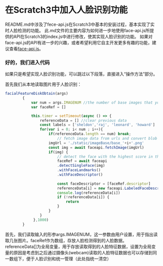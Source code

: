 
在Scratch3中加入人脸识别功能
=================================

README.md中涉及了fece-api.js在Scratch3中基本的安装过程，基本实现了实时人脸检测的功能。
此.md文件的主要内容为如何进一步地使用face-api.js所提供的API在Scratch3的index.js中进行修改，使其实现人脸识别的功能。
如果对face-api.js的API有进一步的兴趣，或者希望利用它自主开发更多有趣的功能，建议查看[face-api.js](https://github.com/justadudewhohacks/face-api.js#high-level-api)。

### 好的，我们进入代码

如果只是希望实现人脸识别功能，可以跳过以下段落，直接进入“操作方法”部分。

首先我们从本地读取图片用于人脸识别：
``` javascript
facialFeatureDiskObtain(args)
        {
            var num = args.IMAGENUM //the number of base images that you want to load
            var faceRef = []

            this.timer = setTimeout(async () => {
                referenceData = [] //clear previous data
                const labels = ['sheldon','raj', 'leonard', 'howard']
                for(var i = 0; i< num ; i++){
                    if(referenceData.length == num) break;
                        // fetch image data from urls and convert blob to HTMLImage element
                    imgUrl = './static/imageBase/base_'+i+'.png'
                    const img = await faceapi.fetchImage(imgUrl)
                    if(img) {
                        // detect the face with the highest score in the image and compute it's landmarks and face descriptor
                        faceRef = await faceapi
                        .detectSingleFace(img)
                        .withFaceLandmarks()
                        .withFaceDescriptor()
    
                        const faceDescriptor = [faceRef.descriptor]
                        referenceData[i] = new faceapi.LabeledFaceDescriptors(labels[i], faceDescriptor)
                        console.log(referenceData[i])
                        if (!referenceData[i]) {
                            return
                        }
                    }
                }
             },1000)   
        }      
```
首先，我们读取输入的形参args.IMAGENUM，这一参数由用户设置，用于指出读取几张图片。faceRef作为数组，存放人脸检测得到的人脸数据。referenceData[]为全局变量，用于存放读取得到的人脸特征数据，设置为全局变量的原因是考虑到之后通过摄像头(webcam)读取的人脸特征数据也可以存储到同一数组下，便于人脸识别和统一管理（此处指统一清空）



